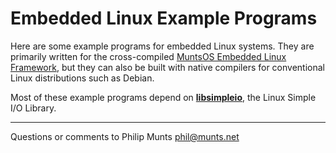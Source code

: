 Embedded Linux Example Programs
===============================

Here are some example programs for embedded Linux systems. They are
primarily written for the cross-compiled [MuntsOS Embedded Linux
Framework](https://github.com/pmunts/muntsos), but they can also be
built with native compilers for conventional Linux distributions such as
Debian.

Most of these example programs depend on
[**libsimpleio**](https://github.com/pmunts/libsimpleio), the Linux
Simple I/O Library.

------------------------------------------------------------------------

Questions or comments to Philip Munts <phil@munts.net>
